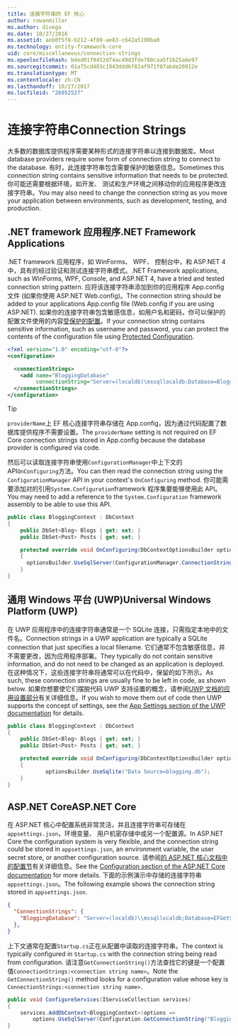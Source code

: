 ```yaml
---
title: 连接字符串的 EF 核心
author: rowanmiller
ms.author: divega
ms.date: 10/27/2016
ms.assetid: aeb0f5f8-b212-4f89-ae83-c642a5190ba0
ms.technology: entity-framework-core
uid: core/miscellaneous/connection-strings
ms.openlocfilehash: b4ed01f0452d74ac49d3fde780caa5f1b25a6e97
ms.sourcegitcommit: 01a75cd483c1943ddd6f82af971f07abde20912e
ms.translationtype: MT
ms.contentlocale: zh-CN
ms.lasthandoff: 10/27/2017
ms.locfileid: "26052527"
---
```

# <a name="connection-strings"></a><span data-ttu-id="a84e4-102">连接字符串</span><span class="sxs-lookup"><span data-stu-id="a84e4-102">Connection Strings</span></span>

<span data-ttu-id="a84e4-103">大多数的数据库提供程序需要某种形式的连接字符串以连接到数据库。</span><span class="sxs-lookup"><span data-stu-id="a84e4-103">Most database providers require some form of connection string to connect to the database.</span></span> <span data-ttu-id="a84e4-104">有时，此连接字符串包含需要保护的敏感信息。</span><span class="sxs-lookup"><span data-stu-id="a84e4-104">Sometimes this connection string contains sensitive information that needs to be protected.</span></span> <span data-ttu-id="a84e4-105">你可能还需要根据环境，如开发、 测试和生产环境之间移动你的应用程序更改连接字符串。</span><span class="sxs-lookup"><span data-stu-id="a84e4-105">You may also need to change the connection string as you move your application between environments, such as development, testing, and production.</span></span>

## <a name="net-framework-applications"></a><span data-ttu-id="a84e4-106">.NET framework 应用程序</span><span class="sxs-lookup"><span data-stu-id="a84e4-106">.NET Framework Applications</span></span>

<span data-ttu-id="a84e4-107">.NET framework 应用程序，如 WinForms、 WPF、 控制台中，和 ASP.NET 4 中，具有的经过验证和测试连接字符串模式。</span><span class="sxs-lookup"><span data-stu-id="a84e4-107">.NET Framework applications, such as WinForms, WPF, Console, and ASP.NET 4, have a tried and tested connection string pattern.</span></span> <span data-ttu-id="a84e4-108">应将该连接字符串添加到你的应用程序 App.config 文件 (如果你使用 ASP.NET Web.config)。</span><span class="sxs-lookup"><span data-stu-id="a84e4-108">The connection string should be added to your applications App.config file (Web.config if you are using ASP.NET).</span></span> <span data-ttu-id="a84e4-109">如果你的连接字符串包含敏感信息，如用户名和密码，你可以保护的配置文件使用的内容[受保护的配置](https://docs.microsoft.com/dotnet/framework/data/adonet/connection-strings-and-configuration-files#encrypting-configuration-file-sections-using-protected-configuration)。</span><span class="sxs-lookup"><span data-stu-id="a84e4-109">If your connection string contains sensitive information, such as username and password, you can protect the contents of the configuration file using [Protected Configuration](https://docs.microsoft.com/dotnet/framework/data/adonet/connection-strings-and-configuration-files#encrypting-configuration-file-sections-using-protected-configuration).</span></span>

``` xml
<?xml version="1.0" encoding="utf-8"?>
<configuration>

  <connectionStrings>
    <add name="BloggingDatabase"
         connectionString="Server=(localdb)\mssqllocaldb;Database=Blogging;Trusted_Connection=True;" />
  </connectionStrings>
</configuration>
```

> [!TIP]  
> <span data-ttu-id="a84e4-110">`providerName`上 EF 核心连接字符串存储在 App.config，因为通过代码配置了数据库提供程序不需要设置。</span><span class="sxs-lookup"><span data-stu-id="a84e4-110">The `providerName` setting is not required on EF Core connection strings stored in App.config because the database provider is configured via code.</span></span>

<span data-ttu-id="a84e4-111">然后可以读取连接字符串使用`ConfigurationManager`中上下文的 API`OnConfiguring`方法。</span><span class="sxs-lookup"><span data-stu-id="a84e4-111">You can then read the connection string using the `ConfigurationManager` API in your context's `OnConfiguring` method.</span></span> <span data-ttu-id="a84e4-112">你可能需要添加对的引用`System.Configuration`framework 程序集要能够使用此 API。</span><span class="sxs-lookup"><span data-stu-id="a84e4-112">You may need to add a reference to the `System.Configuration` framework assembly to be able to use this API.</span></span>

``` csharp
public class BloggingContext : DbContext
{
    public DbSet<Blog> Blogs { get; set; }
    public DbSet<Post> Posts { get; set; }

    protected override void OnConfiguring(DbContextOptionsBuilder optionsBuilder)
    {
      optionsBuilder.UseSqlServer(ConfigurationManager.ConnectionStrings["BloggingDatabase"].ConnectionString);
    }
}
```

## <a name="universal-windows-platform-uwp"></a><span data-ttu-id="a84e4-113">通用 Windows 平台 (UWP)</span><span class="sxs-lookup"><span data-stu-id="a84e4-113">Universal Windows Platform (UWP)</span></span>

<span data-ttu-id="a84e4-114">在 UWP 应用程序中的连接字符串通常是一个 SQLite 连接，只需指定本地中的文件名。</span><span class="sxs-lookup"><span data-stu-id="a84e4-114">Connection strings in a UWP application are typically a SQLite connection that just specifies a local filename.</span></span> <span data-ttu-id="a84e4-115">它们通常不包含敏感信息，并不需要更改，因为应用程序部署。</span><span class="sxs-lookup"><span data-stu-id="a84e4-115">They typically do not contain sensitive information, and do not need to be changed as an application is deployed.</span></span> <span data-ttu-id="a84e4-116">在这种情况下，这些连接字符串将通常可以在代码中，保留的如下所示。</span><span class="sxs-lookup"><span data-stu-id="a84e4-116">As such, these connection strings are usually fine to be left in code, as shown below.</span></span> <span data-ttu-id="a84e4-117">如果你想要使它们摆脱代码 UWP 支持设置的概念，请参阅[UWP 文档的应用设置部分](https://docs.microsoft.com/windows/uwp/app-settings/store-and-retrieve-app-data)有关详细信息。</span><span class="sxs-lookup"><span data-stu-id="a84e4-117">If you wish to move them out of code then UWP supports the concept of settings, see the [App Settings section of the UWP documentation](https://docs.microsoft.com/windows/uwp/app-settings/store-and-retrieve-app-data) for details.</span></span>

``` csharp
public class BloggingContext : DbContext
{
    public DbSet<Blog> Blogs { get; set; }
    public DbSet<Post> Posts { get; set; }

    protected override void OnConfiguring(DbContextOptionsBuilder optionsBuilder)
    {
            optionsBuilder.UseSqlite("Data Source=blogging.db");
    }
}
```

## <a name="aspnet-core"></a><span data-ttu-id="a84e4-118">ASP.NET Core</span><span class="sxs-lookup"><span data-stu-id="a84e4-118">ASP.NET Core</span></span>

<span data-ttu-id="a84e4-119">在 ASP.NET 核心中配置系统非常灵活，并且连接字符串可存储在`appsettings.json`，环境变量、 用户机密存储中或另一个配置源。</span><span class="sxs-lookup"><span data-stu-id="a84e4-119">In ASP.NET Core the configuration system is very flexible, and the connection string could be stored in `appsettings.json`, an environment variable, the user secret store, or another configuration source.</span></span> <span data-ttu-id="a84e4-120">请参阅[的 ASP.NET 核心文档中的配置节](https://docs.asp.net/en/latest/fundamentals/configuration.html)有关详细信息。</span><span class="sxs-lookup"><span data-stu-id="a84e4-120">See the [Configuration section of the ASP.NET Core documentation](https://docs.asp.net/en/latest/fundamentals/configuration.html) for more details.</span></span> <span data-ttu-id="a84e4-121">下面的示例演示中存储的连接字符串`appsettings.json`。</span><span class="sxs-lookup"><span data-stu-id="a84e4-121">The following example shows the connection string stored in `appsettings.json`.</span></span>

``` json
{
  "ConnectionStrings": {
    "BloggingDatabase": "Server=(localdb)\\mssqllocaldb;Database=EFGetStarted.ConsoleApp.NewDb;Trusted_Connection=True;"
  },
}
```

<span data-ttu-id="a84e4-122">上下文通常在配置`Startup.cs`正在从配置中读取的连接字符串。</span><span class="sxs-lookup"><span data-stu-id="a84e4-122">The context is typically configured in `Startup.cs` with the connection string being read from configuration.</span></span> <span data-ttu-id="a84e4-123">请注意`GetConnectionString()`方法查找它的键是一个配置值`ConnectionStrings:<connection string name>`。</span><span class="sxs-lookup"><span data-stu-id="a84e4-123">Note the `GetConnectionString()` method looks for a configuration value whose key is `ConnectionStrings:<connection string name>`.</span></span>

``` csharp
public void ConfigureServices(IServiceCollection services)
{
    services.AddDbContext<BloggingContext>(options =>
        options.UseSqlServer(Configuration.GetConnectionString("BloggingDatabase")));
}
```
